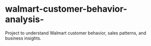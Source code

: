 # walmart-customer-behavior-analysis-
Project to understand Walmart customer behavior, sales patterns, and  business insights.
